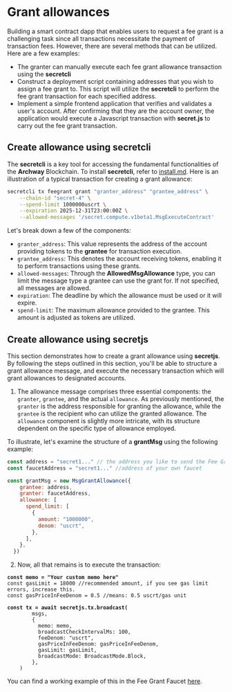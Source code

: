 # Grant allowances

Building a smart contract dapp that enables users to request a fee grant is a challenging task since all transactions necessitate the payment of transaction fees. However, there are several methods that can be utilized. Here are a few examples:

* The granter can manually execute each fee grant allowance transaction using the **secretcli**&#x20;
* Construct a deployment script containing addresses that you wish to assign a fee grant to. This script will utilize the **secretcli** to perform the fee grant transaction for each specified address.
* Implement a simple frontend application that verifies and validates a user's account. After confirming that they are the account owner, the application would execute a Javascript transaction with **secret.js** to carry out the fee grant transaction.

## Create allowance using secretcli <a href="#create-allowance-using-archwayd" id="create-allowance-using-archwayd"></a>

The **secretcli**  is a key tool for accessing the fundamental functionalities of the **Archway** Blockchain. To install **secretcli**, refer to [install.md](../../../infrastructure/resources/secret-cli/install.md "mention"). Here is an illustration of a typical transaction for creating a grant allowance:

```bash
secretcli tx feegrant grant "granter_address" "grantee_address" \
    --chain-id "secret-4" \
    --spend-limit 1000000uscrt \
    --expiration 2025-12-31T23:00:00Z \
    --allowed-messages '/secret.compute.v1beta1.MsgExecuteContract'
```

Let's break down a few of the components:

* `granter_address`: This value represents the address of the account providing tokens to the **grantee** for transaction execution.
* `grantee_address`: This denotes the account receiving tokens, enabling it to perform transactions using these grants.
* `allowed-messages`: Through the **AllowedMsgAllowance** type, you can limit the message type a grantee can use the grant for. If not specified, all messages are allowed.
* `expiration`: The deadline by which the allowance must be used or it will expire.
* `spend-limit`: The maximum allowance provided to the grantee. This amount is adjusted as tokens are utilized.

## Create allowance using secretjs <a href="#create-allowance-using-arch3js" id="create-allowance-using-arch3js"></a>

This section demonstrates how to create a grant allowance using **secretjs**. By following the steps outlined in this section, you'll be able to structure a grant allowance message, and execute the necessary transaction which will grant allowances to designated accounts.&#x20;

1. The allowance message comprises three essential components: the `granter`, `grantee`, and the actual `allowance`. As previously mentioned, the `granter` is the address responsible for granting the allowance, while the `grantee` is the recipient who can utilize the granted allowance. The `allowance` component is slightly more intricate, with its structure dependent on the specific type of allowance employed.

To illustrate, let's examine the structure of a **grantMsg** using the following example:

```javascript
const address = "secret1..." // the address you like to send the Fee Grant to 
const faucetAddress = "secret1..." //address of your own faucet

const grantMsg = new MsgGrantAllowance({
    grantee: address,
    granter: faucetAddress,
    allowance: [
      spend_limit: [
        {
          amount: "1000000",
          denom: "uscrt",
        },
      ],
    },
  })
```

2. Now, all that remains is to execute the transaction:

<pre class="language-javascript"><code class="lang-javascript"><strong>const memo = "Your custom memo here" 
</strong>const gasLimit = 18000 //recommended amount, if you see gas limit errors, increase this. 
const gasPriceInFeeDenom = 0.5 //means: 0.5 uscrt/gas unit

<strong>const tx = await secretjs.tx.broadcast(
</strong>        msgs,
        {
          memo: memo,
          broadcastCheckIntervalMs: 100,
          feeDenom: "uscrt",
          gasPriceInFeeDenom: gasPriceInFeeDenom,
          gasLimit: gasLimit,
          broadcastMode: BroadcastMode.Block,
        },
    )
</code></pre>

You can find a working example of this in the Fee Grant Faucet [here](https://github.com/SecretSaturn/FeeGrantFaucet2.0).
